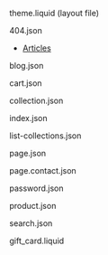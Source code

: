 theme.liquid (layout file)

404.json

- [Articles](/articles/ 'Start here to learn about the theme')

blog.json

cart.json

collection.json

index.json

list-collections.json

page.json

page.contact.json

password.json

product.json

search.json

gift_card.liquid
